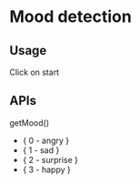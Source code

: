 # Mood detection      

## Usage  
Click on start   

## APIs  
getMood()  
* { 0 - angry    }  
* { 1 - sad      }    
* { 2 - surprise }    
* { 3 - happy    }    
